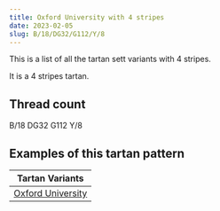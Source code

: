 ```yaml
---
title: Oxford University with 4 stripes
date: 2023-02-05
slug: B/18/DG32/G112/Y/8
---
```

This is a list of all the tartan sett variants with 4 stripes.

It is a 4 stripes tartan.


## Thread count
B/18 DG32 G112 Y/8

## Examples of this tartan pattern

| Tartan Variants |
|---------------|
| [Oxford University](/variants/b/18/dg32/g112/y/8-b304080-dg004010-g30a010-yffe000)||
